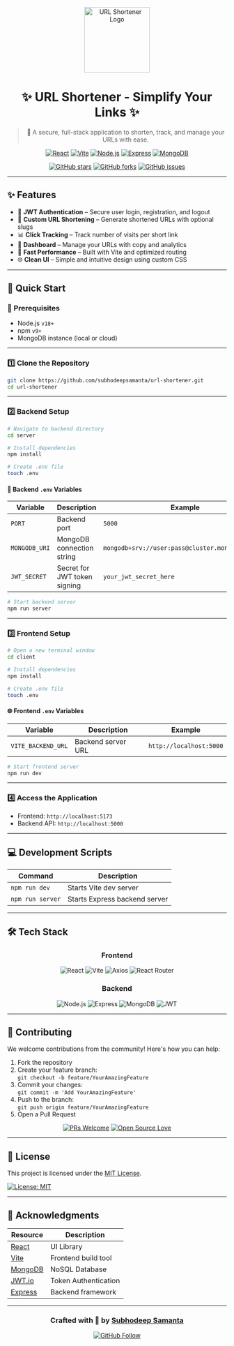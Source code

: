 <div align="center">

<img src="public/favicon.svg" alt="URL Shortener Logo" width="150"/>

# ✨ URL Shortener - Simplify Your Links ✨

> 🔗 A secure, full-stack application to shorten, track, and manage your URLs with ease.

[![React](https://img.shields.io/badge/React-19.0.0-61DAFB?style=for-the-badge&logo=react&logoColor=white&labelColor=20232A)](https://reactjs.org/)
[![Vite](https://img.shields.io/badge/Vite-6.2.0-646CFF?style=for-the-badge&logo=vite&logoColor=white&labelColor=20232A)](https://vitejs.dev/)
[![Node.js](https://img.shields.io/badge/Node.js-20.0.0-339933?style=for-the-badge&logo=node.js&logoColor=white)](https://nodejs.org/)
[![Express](https://img.shields.io/badge/Express-4.18.0-000000?style=for-the-badge&logo=express&logoColor=white)](https://expressjs.com/)
[![MongoDB](https://img.shields.io/badge/MongoDB-6.0.0-47A248?style=for-the-badge&logo=mongodb&logoColor=white)](https://mongodb.com)

[![GitHub stars](https://img.shields.io/github/stars/subhodeepsamanta/url-shortener?style=social)](https://github.com/subhodeepsamanta/url-shortener/stargazers)
[![GitHub forks](https://img.shields.io/github/forks/subhodeepsamanta/url-shortener?style=social)](https://github.com/subhodeepsamanta/url-shortener/network/members)
[![GitHub issues](https://img.shields.io/github/issues/subhodeepsamanta/url-shortener?style=social)](https://github.com/subhodeepsamanta/url-shortener/issues)

---

</div>

## ✨ Features

- 🔐 **JWT Authentication** – Secure user login, registration, and logout
- 🔗 **Custom URL Shortening** – Generate shortened URLs with optional slugs
- 📊 **Click Tracking** – Track number of visits per short link
- 📁 **Dashboard** – Manage your URLs with copy and analytics
- 🚀 **Fast Performance** – Built with Vite and optimized routing
- 🌐 **Clean UI** – Simple and intuitive design using custom CSS

---

## 🚀 Quick Start

### 🧰 Prerequisites

- Node.js `v18+`
- npm `v9+`
- MongoDB instance (local or cloud)

---

### 1️⃣ Clone the Repository

```bash
git clone https://github.com/subhodeepsamanta/url-shortener.git
cd url-shortener
```

---

### 2️⃣ Backend Setup

```bash
# Navigate to backend directory
cd server

# Install dependencies
npm install

# Create .env file
touch .env
```

#### 🔐 Backend `.env` Variables

| Variable       | Description                   | Example                                  |
|----------------|-------------------------------|------------------------------------------|
| `PORT`         | Backend port                  | `5000`                                   |
| `MONGODB_URI`  | MongoDB connection string     | `mongodb+srv://user:pass@cluster.mongodb.net/db` |
| `JWT_SECRET`   | Secret for JWT token signing  | `your_jwt_secret_here`                   |

```bash
# Start backend server
npm run server
```

---

### 3️⃣ Frontend Setup

```bash
# Open a new terminal window
cd client

# Install dependencies
npm install

# Create .env file
touch .env
```

#### 🌐 Frontend `.env` Variables

| Variable            | Description           | Example              |
|---------------------|-----------------------|----------------------|
| `VITE_BACKEND_URL`  | Backend server URL    | `http://localhost:5000` |

```bash
# Start frontend server
npm run dev
```

---

### 4️⃣ Access the Application

- Frontend: `http://localhost:5173`
- Backend API: `http://localhost:5000`

---

## 💻 Development Scripts

<div align="center">

| Command         | Description                |
|----------------|----------------------------|
| `npm run dev`  | Starts Vite dev server     |
| `npm run server` | Starts Express backend server |

</div>

---

## 🛠️ Tech Stack

<div align="center">

### Frontend

![React](https://img.shields.io/badge/React-19.0.0-61DAFB?style=flat-square&logo=react)
![Vite](https://img.shields.io/badge/Vite-6.2.0-646CFF?style=flat-square&logo=vite)
![Axios](https://img.shields.io/badge/Axios-1.6.0-5A29E4?style=flat-square&logo=axios)
![React Router](https://img.shields.io/badge/React_Router-6.22.2-CA4245?style=flat-square&logo=react-router)

### Backend

![Node.js](https://img.shields.io/badge/Node.js-20.0.0-339933?style=flat-square&logo=node.js)
![Express](https://img.shields.io/badge/Express-4.18.0-000000?style=flat-square&logo=express)
![MongoDB](https://img.shields.io/badge/MongoDB-6.0.0-47A248?style=flat-square&logo=mongodb)
![JWT](https://img.shields.io/badge/JWT-secure-F7DF1E?style=flat-square&logo=jsonwebtokens)

</div>

---

## 🤝 Contributing

We welcome contributions from the community! Here's how you can help:

1. Fork the repository
2. Create your feature branch:  
   `git checkout -b feature/YourAmazingFeature`
3. Commit your changes:  
   `git commit -m 'Add YourAmazingFeature'`
4. Push to the branch:  
   `git push origin feature/YourAmazingFeature`
5. Open a Pull Request

<div align="center">

[![PRs Welcome](https://img.shields.io/badge/PRs-welcome-brightgreen.svg?style=flat-square)](http://makeapullrequest.com)
[![Open Source Love](https://badges.frapsoft.com/os/v1/open-source.svg?v=103)](https://github.com/ellerbrock/open-source-badges/)

</div>

---

## 📝 License

This project is licensed under the [MIT License](LICENSE).

[![License: MIT](https://img.shields.io/badge/License-MIT-yellow.svg)](https://opensource.org/licenses/MIT)

---

## 🙏 Acknowledgments

<div align="center">

| Resource | Description |
|----------|-------------|
| [React](https://reactjs.org/) | UI Library |
| [Vite](https://vitejs.dev/) | Frontend build tool |
| [MongoDB](https://mongodb.com) | NoSQL Database |
| [JWT.io](https://jwt.io/) | Token Authentication |
| [Express](https://expressjs.com/) | Backend framework |

</div>

---

<div align="center">

### Crafted with 💙 by [Subhodeep Samanta](https://github.com/subhodeepsamanta)

[![GitHub Follow](https://img.shields.io/github/followers/subhodeepsamanta?style=social)](https://github.com/subhodeepsamanta)

</div>